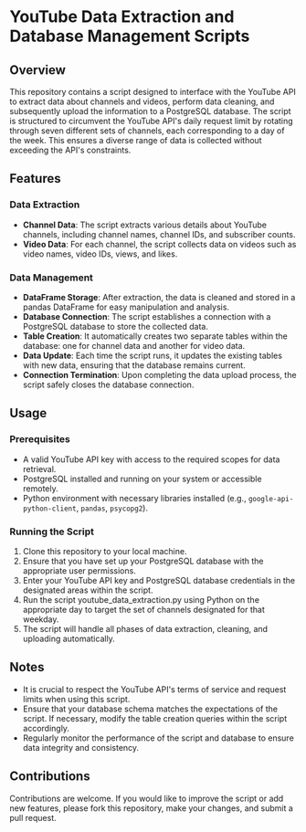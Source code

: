 # YouTube Data Extraction and Database Management Scripts

## Overview

This repository contains a script designed to interface with the YouTube API to extract data about channels and videos, perform data cleaning, and subsequently upload the information to a PostgreSQL database. The script is structured to circumvent the YouTube API's daily request limit by rotating through seven different sets of channels, each corresponding to a day of the week. This ensures a diverse range of data is collected without exceeding the API's constraints. 

## Features

### Data Extraction
- **Channel Data**: The script extracts various details about YouTube channels, including channel names, channel IDs, and subscriber counts.
- **Video Data**: For each channel, the script collects data on videos such as video names, video IDs, views, and likes.

### Data Management
- **DataFrame Storage**: After extraction, the data is cleaned and stored in a pandas DataFrame for easy manipulation and analysis.
- **Database Connection**: The script establishes a connection with a PostgreSQL database to store the collected data.
- **Table Creation**: It automatically creates two separate tables within the database: one for channel data and another for video data.
- **Data Update**: Each time the script runs, it updates the existing tables with new data, ensuring that the database remains current.
- **Connection Termination**: Upon completing the data upload process, the script safely closes the database connection.

## Usage

### Prerequisites
- A valid YouTube API key with access to the required scopes for data retrieval.
- PostgreSQL installed and running on your system or accessible remotely.
- Python environment with necessary libraries installed (e.g., `google-api-python-client`, `pandas`, `psycopg2`).

### Running the Script
1. Clone this repository to your local machine.
2. Ensure that you have set up your PostgreSQL database with the appropriate user permissions.
3. Enter your YouTube API key and PostgreSQL database credentials in the designated areas within the script.
4. Run the script youtube_data_extraction.py using Python on the appropriate day to target the set of channels designated for that weekday.
5. The script will handle all phases of data extraction, cleaning, and uploading automatically.

## Notes
- It is crucial to respect the YouTube API's terms of service and request limits when using this script.
- Ensure that your database schema matches the expectations of the script. If necessary, modify the table creation queries within the script accordingly.
- Regularly monitor the performance of the script and database to ensure data integrity and consistency.

## Contributions
Contributions are welcome. If you would like to improve the script or add new features, please fork this repository, make your changes, and submit a pull request.
